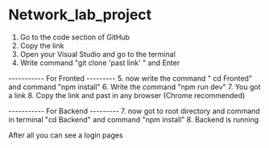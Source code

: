 # Network_lab_project
1. Go to the code section of GitHub 
2. Copy the link
3. Open your Visual Studio and go to the terminal
4. Write command "git clone 'past link' " and Enter

----------- For Fronted ---------
5. now write the command " cd Fronted" and command "npm install"
6. Write the command "npm run dev"
7. You got a link
8. Copy the link and past in any browser (Chrome recommended)

----------- For Backend ---------
7. now got to root directory and command in terminal "cd Backend" and command "npm install"
8. Backend is running


After all you can see a login pages 


